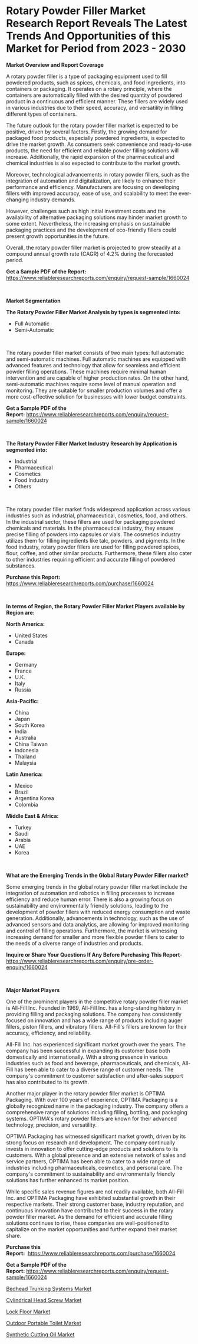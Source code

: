 <p><h1>Rotary Powder Filler Market Research Report Reveals The Latest Trends And Opportunities of this Market for Period from 2023 - 2030</h1></p><p><strong>Market Overview and Report Coverage</strong></p>
<p><p>A rotary powder filler is a type of packaging equipment used to fill powdered products, such as spices, chemicals, and food ingredients, into containers or packaging. It operates on a rotary principle, where the containers are automatically filled with the desired quantity of powdered product in a continuous and efficient manner. These fillers are widely used in various industries due to their speed, accuracy, and versatility in filling different types of containers.</p><p>The future outlook for the rotary powder filler market is expected to be positive, driven by several factors. Firstly, the growing demand for packaged food products, especially powdered ingredients, is expected to drive the market growth. As consumers seek convenience and ready-to-use products, the need for efficient and reliable powder filling solutions will increase. Additionally, the rapid expansion of the pharmaceutical and chemical industries is also expected to contribute to the market growth.</p><p>Moreover, technological advancements in rotary powder fillers, such as the integration of automation and digitalization, are likely to enhance their performance and efficiency. Manufacturers are focusing on developing fillers with improved accuracy, ease of use, and scalability to meet the ever-changing industry demands.</p><p>However, challenges such as high initial investment costs and the availability of alternative packaging solutions may hinder market growth to some extent. Nevertheless, the increasing emphasis on sustainable packaging practices and the development of eco-friendly fillers could present growth opportunities in the future.</p><p>Overall, the rotary powder filler market is projected to grow steadily at a compound annual growth rate (CAGR) of 4.2% during the forecasted period.</p></p>
<p><strong>Get a Sample PDF of the Report:</strong> <a href="https://www.reliableresearchreports.com/enquiry/request-sample/1660024">https://www.reliableresearchreports.com/enquiry/request-sample/1660024</a></p>
<p>&nbsp;</p>
<p><strong>Market Segmentation</strong></p>
<p><strong>The Rotary Powder Filler Market Analysis by types is segmented into:</strong></p>
<p><ul><li>Full Automatic</li><li>Semi-Automatic</li></ul></p>
<p>&nbsp;</p>
<p><p>The rotary powder filler market consists of two main types: full automatic and semi-automatic machines. Full automatic machines are equipped with advanced features and technology that allow for seamless and efficient powder filling operations. These machines require minimal human intervention and are capable of higher production rates. On the other hand, semi-automatic machines require some level of manual operation and monitoring. They are suitable for smaller production volumes and offer a more cost-effective solution for businesses with lower budget constraints.</p></p>
<p><strong>Get a Sample PDF of the Report:</strong>&nbsp;<a href="https://www.reliableresearchreports.com/enquiry/request-sample/1660024">https://www.reliableresearchreports.com/enquiry/request-sample/1660024</a></p>
<p>&nbsp;</p>
<p><strong>The Rotary Powder Filler Market Industry Research by Application is segmented into:</strong></p>
<p><ul><li>Industrial</li><li>Pharmaceutical</li><li>Cosmetics</li><li>Food Industry</li><li>Others</li></ul></p>
<p>&nbsp;</p>
<p><p>The rotary powder filler market finds widespread application across various industries such as industrial, pharmaceutical, cosmetics, food, and others. In the industrial sector, these fillers are used for packaging powdered chemicals and materials. In the pharmaceutical industry, they ensure precise filling of powders into capsules or vials. The cosmetics industry utilizes them for filling ingredients like talc, powders, and pigments. In the food industry, rotary powder fillers are used for filling powdered spices, flour, coffee, and other similar products. Furthermore, these fillers also cater to other industries requiring efficient and accurate filling of powdered substances.</p></p>
<p><strong>Purchase this Report:</strong>&nbsp; <a href="https://www.reliableresearchreports.com/purchase/1660024">https://www.reliableresearchreports.com/purchase/1660024</a></p>
<p>&nbsp;</p>
<p><strong>In terms of Region, the Rotary Powder Filler Market Players available by Region are:</strong></p>
<p>
    <p> <strong> North America: </strong>
        <ul>
            <li>United States</li>
            <li>Canada</li>
        </ul>
        </p> 
    <p> <strong> Europe: </strong>
        <ul>
            <li>Germany</li>
            <li>France</li>
            <li>U.K.</li>
            <li>Italy</li>
            <li>Russia</li>
        </ul>
        </p> 
    <p> <strong> Asia-Pacific: </strong>
        <ul>
            <li>China</li>
            <li>Japan</li>
            <li>South Korea</li>
            <li>India</li>
            <li>Australia</li>
            <li>China Taiwan</li>
            <li>Indonesia</li>
            <li>Thailand</li>
            <li>Malaysia</li>
        </ul>
        </p> 
    <p> <strong> Latin America: </strong>
        <ul>
            <li>Mexico</li>
            <li>Brazil</li>
            <li>Argentina Korea</li>
            <li>Colombia</li>
        </ul>
        </p> 
    <p> <strong> Middle East & Africa: </strong>
        <ul>
            <li>Turkey</li>
            <li>Saudi</li>
            <li>Arabia</li>
            <li>UAE</li>
            <li>Korea</li>
        </ul>
    </p>
    </p>
<p>&nbsp;</p>
<p><strong>What are the Emerging Trends in the Global Rotary Powder Filler market?</strong></p>
<p><p>Some emerging trends in the global rotary powder filler market include the integration of automation and robotics in filling processes to increase efficiency and reduce human error. There is also a growing focus on sustainability and environmentally friendly solutions, leading to the development of powder fillers with reduced energy consumption and waste generation. Additionally, advancements in technology, such as the use of advanced sensors and data analytics, are allowing for improved monitoring and control of filling operations. Furthermore, the market is witnessing increasing demand for smaller and more flexible powder fillers to cater to the needs of a diverse range of industries and products.</p></p>
<p><strong>Inquire or Share Your Questions If Any Before Purchasing This Report</strong>- <a href="https://www.reliableresearchreports.com/enquiry/pre-order-enquiry/1660024">https://www.reliableresearchreports.com/enquiry/pre-order-enquiry/1660024</a></p>
<p>&nbsp;</p>
<p><strong>Major Market Players</strong></p>
<p><p>One of the prominent players in the competitive rotary powder filler market is All-Fill Inc. Founded in 1969, All-Fill Inc. has a long-standing history in providing filling and packaging solutions. The company has consistently focused on innovation and has a wide range of products including auger fillers, piston fillers, and vibratory fillers. All-Fill's fillers are known for their accuracy, efficiency, and reliability.</p><p>All-Fill Inc. has experienced significant market growth over the years. The company has been successful in expanding its customer base both domestically and internationally. With a strong presence in various industries such as food and beverage, pharmaceuticals, and chemicals, All-Fill has been able to cater to a diverse range of customer needs. The company's commitment to customer satisfaction and after-sales support has also contributed to its growth.</p><p>Another major player in the rotary powder filler market is OPTIMA Packaging. With over 100 years of experience, OPTIMA Packaging is a globally recognized name in the packaging industry. The company offers a comprehensive range of solutions including filling, bottling, and packaging systems. OPTIMA's rotary powder fillers are known for their advanced technology, precision, and versatility.</p><p>OPTIMA Packaging has witnessed significant market growth, driven by its strong focus on research and development. The company continually invests in innovation to offer cutting-edge products and solutions to its customers. With a global presence and an extensive network of sales and service partners, OPTIMA has been able to cater to a wide range of industries including pharmaceuticals, cosmetics, and personal care. The company's commitment to sustainability and environmentally friendly solutions has further enhanced its market position.</p><p>While specific sales revenue figures are not readily available, both All-Fill Inc. and OPTIMA Packaging have exhibited substantial growth in their respective markets. Their strong customer base, industry reputation, and continuous innovation have contributed to their success in the rotary powder filler market. As the demand for efficient and accurate filling solutions continues to rise, these companies are well-positioned to capitalize on the market opportunities and further expand their market share.</p></p>
<p><strong>Purchase this Report:</strong>&nbsp;&nbsp;<a href="https://www.reliableresearchreports.com/purchase/1660024">https://www.reliableresearchreports.com/purchase/1660024</a></p>
<p></p>
<p><strong>Get a Sample PDF of the Report:</strong>&nbsp;<a href="https://www.reliableresearchreports.com/enquiry/request-sample/1660024">https://www.reliableresearchreports.com/enquiry/request-sample/1660024</a></p>
<p><p><a href="https://github.com/luckyshygirl/Market-Research-Report-List-1/blob/main/bedhead-trunking-systems-market.md">Bedhead Trunking Systems Market</a></p><p><a href="https://medium.com/@ridhantakke90/cylindrical-head-screw-market-competitive-analysis-market-trends-and-forecast-to-2030-02937b3ee297">Cylindrical Head Screw Market</a></p><p><a href="https://www.linkedin.com/pulse/lock-floor-market-size-growth-forecast-from-2023-2030-sure-brandz-fmlle/">Lock Floor Market</a></p><p><a href="https://www.linkedin.com/pulse/decoding-outdoor-portable-toilet-market-deep-dive-latest-5f7je/">Outdoor Portable Toilet Market</a></p><p><a href="https://medium.com/@santosh735584/synthetic-cutting-oil-market-insight-market-trends-growth-forecasted-from-2023-to-2030-47955bd74f22">Synthetic Cutting Oil Market</a></p></p>